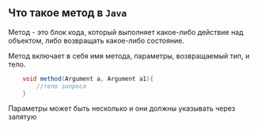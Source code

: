 ## Что такое метод в `Java`

Метод - это блок кода, который выполняет какое-либо действие над объектом, либо возвращать какое-либо состояние.

Метод включает в себя имя метода, параметры, возвращаемый тип, и тело.

```java
    void method(Argument a, Argument a1){
        //тело запроса    
    }
```

Параметры может быть несколько и они должны указывать через запятую